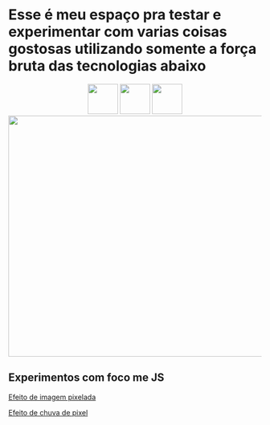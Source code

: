 # Esse é meu espaço pra testar e experimentar com varias coisas gostosas utilizando somente a força bruta das tecnologias abaixo 

<p align="center">
<img src="https://cdn-icons-png.flaticon.com/512/5968/5968292.png" width="60" height="60"/> <img src="https://cdn-icons-png.flaticon.com/512/5968/5968267.png" width="60" height="60"/> <img src="https://cdn-icons-png.flaticon.com/512/5968/5968242.png" width="60" height="60"/>

<img src="https://media.tenor.com/PlXROjIs2BcAAAAM/javascript-undefined-is-not-a-function.gif" width="640" height="480"/>
</p>

## Experimentos com foco me JS
[Efeito de imagem pixelada](https://github.com/KelitonVougan/Estudos-JavaScript-CSS-HTML/tree/master/JavaScript/Canvas%20Pixels%20and%20Physics)

[Efeito de chuva de pixel](https://github.com/KelitonVougan/Estudos-JavaScript-CSS-HTML/tree/master/JavaScript/Pixel%20Rain%20Effect)
